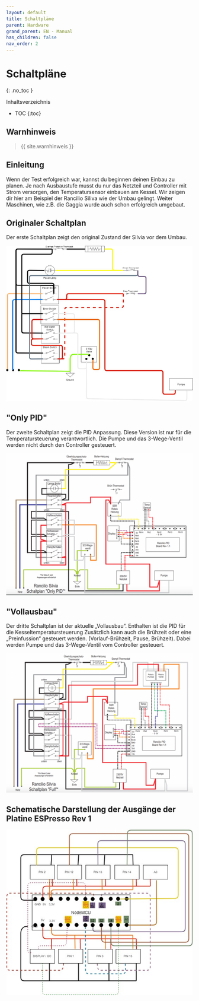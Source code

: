 ```yaml
---
layout: default
title: Schaltpläne
parent: Hardware
grand_parent: EN - Manual
has_children: false
nav_order: 2
---
```


# Schaltpläne
{: .no_toc }

Inhaltsverzeichnis

* TOC
{:toc}

## Warnhinweis

> {{ site.warnhinweis }}

## Einleitung

Wenn der Test erfolgreich war, kannst du beginnen deinen Einbau zu planen. Je nach Ausbaustufe musst du nur das Netzteil und Controller mit Strom versorgen, den Temperatursensor einbauen am Kessel. Wir zeigen dir hier am Beispiel der Rancilio Siliva wie der Umbau gelingt. Weiter Maschinen, wie z.B. die Gaggia wurde auch schon erfolgreich umgebaut.

## Originaler Schaltplan

Der erste Schaltplan zeigt den original Zustand der Silvia vor dem Umbau.

![Org Schaltplan](../../img/Rancilio-Cable-Original-1.jpg)

## "Only PID"

Der zweite Schaltplan zeigt die PID Anpassung.
Diese Version ist nur für die Temperatursteuerung verantwortlich.
Die Pumpe und das 3-Wege-Ventil werden nicht durch den Controller gesteuert.

![PID Schaltplan](../../img/Screenshot-at-Dez.-11-11-16-33-1536x1168.png)

## "Vollausbau"

Der dritte Schaltplan ist der aktuelle „Vollausbau“.
Enthalten ist die PID für die Kesseltemperatursteuerung
Zusätzlich kann auch die Brühzeit oder eine „Preinfussion“ gesteuert werden. (Vorlauf-Brühzeit, Pause, Brühzeit).
Dabei werden Pumpe und das 3-Wege-Ventil vom Controller gesteuert.

![Vollausbau Schaltplan](../../img/Screenshot-at-Dez.-11-11-12-33-1536x1147.png)

## Schematische Darstellung der Ausgänge der Platine ESPresso Rev 1

![Platine Schaltplan](../../img/Rancilio-Cable-Page-4.jpg)
